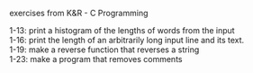 exercises from K&R - C Programming   
    
1-13: print a histogram of the lengths of words from the input    
1-16: print the length of an arbitrarily long input line and its text.    
1-19: make a reverse function that reverses a string    
1-23: make a program that removes comments 

